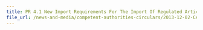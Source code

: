 ```yaml
---
title: PR 4.1 New Import Requirements For The Import Of Regulated Articles, Plants and Plant Products into Malaysia 
file_url: /news-and-media/competent-authorities-circulars/2013-12-02-CA2.pdf
---
```

